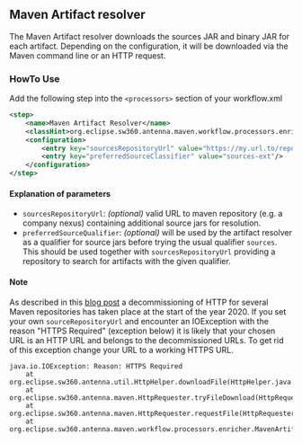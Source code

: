 ## Maven Artifact resolver
The Maven Artifact resolver downloads the sources JAR and binary JAR for each artifact. Depending on the configuration,
it will be downloaded via the Maven command line or an HTTP request.

### HowTo Use
Add the following step into the `<processors>` section of your workflow.xml

```xml
<step>
    <name>Maven Artifact Resolver</name>
    <classHint>org.eclipse.sw360.antenna.maven.workflow.processors.enricher.MavenArtifactResolver</classHint>
    <configuration>
        <entry key="sourcesRepositoryUrl" value="https://my.url.to/repo"/>
        <entry key="preferredSourceClassifier" value="sources-ext"/>
    </configuration>
</step>
```

#### Explanation of parameters

- `sourcesRepositoryUrl`: *(optional)* valid URL to maven repository (e.g. a company nexus) containing additional source jars for resolution.
- `preferredSourceQualifier`: *(optional)* will be used by the artifact resolver as a qualifier for source jars before trying the usual qualifier `sources`.
This should be used together with `sourcesRepositoryUrl` providing a repository to search for artifacts with the given qualifier.

#### Note

As described in this [blog post](https://www.alphabot.com/security/blog/2020/java/Your-Java-builds-might-break-starting-January-13th.html) 
a decommissioning of HTTP for several Maven repositories has taken place at the start of the year 2020. 
If you set your own `sourceRepositoryUrl` and encounter an IOException with the reason "HTTPS Required" (exception below)
it is likely that your chosen URL is an HTTP URL and belongs to the decommissioned URLs. 
To get rid of this exception change your URL to a working HTTPS URL. 

```
java.io.IOException: Reason: HTTPS Required
	at org.eclipse.sw360.antenna.util.HttpHelper.downloadFile(HttpHelper.java:49)
	at org.eclipse.sw360.antenna.maven.HttpRequester.tryFileDownload(HttpRequester.java:87)
	at org.eclipse.sw360.antenna.maven.HttpRequester.requestFile(HttpRequester.java:64)
	at org.eclipse.sw360.antenna.maven.workflow.processors.enricher.MavenArtifactResolverImpl.resolve(MavenArtifactResolverImpl.java:142)
```
